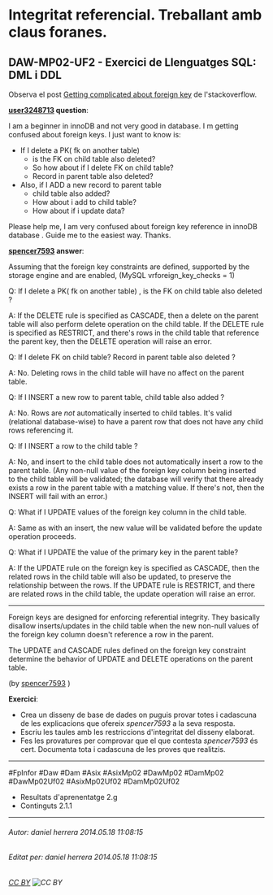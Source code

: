 # Integritat referencial. Treballant amb claus foranes.
## DAW-MP02-UF2 - Exercici de Llenguatges SQL: DML i DDL
Observa el post [Getting complicated about foreign key](http://stackoverflow.com/q/23718559/842935) de l'stackoverflow.

**[user3248713](http://stackoverflow.com/users/3248713/user3248713) question**:

I am a beginner in innoDB and not very good in database. I m getting confused about foreign keys. I just want to know is:

 - If I delete a PK( fk on another table)
   - is the FK on child table also deleted?
   - So how about if I delete FK on child table?
   - Record in parent table also deleted?
 - Also, if I ADD a new record to parent table
    - child table also added?
    - How about i add to child table?
    - How about if i update data?

Please help me, I am very confused about foreign key reference in innoDB database . Guide me to the easiest way. Thanks.

**[spencer7593](http://stackoverflow.com/users/107744/spencer7593) answer**:

Assuming that the foreign key constraints are defined, supported by the storage engine and are enabled, (MySQL vrforeign_key_checks = 1)


Q: If I delete a PK( fk on another table) , is the FK on child table also deleted ?

A: If the DELETE rule is specified as CASCADE, then a delete on the parent table will also perform delete operation on the child table. If the DELETE rule is specified as RESTRICT, and there's rows in the child table that reference the parent key, then the DELETE operation will raise an error.


Q: If I delete FK on child table? Record in parent table also deleted ?

A: No. Deleting rows in the child table will have no affect on the parent table.

Q: If I INSERT a new row to parent table, child table also added ? 

A: No. Rows are *not* automatically inserted to child tables. It's valid (relational database-wise) to have a parent row that does not have any child rows referencing it.

Q: If I INSERT a row to the child table ?

A: No, and insert to the child table does not automatically insert a row to the parent table. (Any non-null value of the foreign key column being inserted to the child table will be validated; the database will verify that there already exists a row in the parent table with a matching value. If there's not, then the INSERT will fail with an error.)

Q: What if I UPDATE values of the foreign key column in the child table.

A: Same as with an insert, the new value will be validated before the update operation proceeds.

Q: What if I UPDATE the value of the primary key in the parent table?

A: If the UPDATE rule on the foreign key is specified as CASCADE, then the related rows in the child table will also be updated, to preserve the relationship between the rows. If the UPDATE rule is RESTRICT, and there are related rows in the child table, the update operation will raise an error.

---

Foreign keys are designed for enforcing referential integrity. They basically disallow inserts/updates in the child table when the new non-null values of the foreign key column doesn't reference a row in the parent.

The UPDATE and CASCADE rules defined on the foreign key constraint determine the behavior of UPDATE and DELETE operations on the parent table.

(by [spencer7593](http://stackoverflow.com/users/107744/spencer7593) )

**Exercici**:

* Crea un disseny de base de dades on puguis provar totes i cadascuna de les explicacions que ofereix *spencer7593* a la seva resposta.
* Escriu les taules amb les restriccions d'integritat del disseny elaborat.
* Fes les provatures per comprovar que el que contesta *spencer7593* és cert. Documenta tota i cadascuna de les proves que realitzis.






---

#FpInfor #Daw #Dam #Asix #AsixMp02 #DawMp02 #DamMp02 #DawMp02Uf02 #AsixMp02Uf02 #DamMp02Uf02

* Resultats d'aprenentatge 2.g
* Continguts 2.1.1
---

###### Autor: daniel herrera 2014.05.18 11:08:15
###### Editat per: daniel herrera 2014.05.18 11:08:15
###### [CC BY](https://creativecommons.org/licenses/by/4.0/) ![CC BY](https://licensebuttons.net/l/by/3.0/80x15.png)
